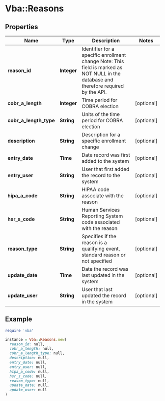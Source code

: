 # Vba::Reasons

## Properties

| Name | Type | Description | Notes |
| ---- | ---- | ----------- | ----- |
| **reason_id** | **Integer** | Identifier for a specific enrollment change Note: This field is marked as NOT NULL in the database and therefore required by the API. |  |
| **cobr_a_length** | **Integer** | Time period for COBRA election | [optional] |
| **cobr_a_length_type** | **String** | Units of the time period for COBRA election | [optional] |
| **description** | **String** | Description for a specific enrollment change | [optional] |
| **entry_date** | **Time** | Date record was first added to the system | [optional] |
| **entry_user** | **String** | User that first added the record to the system | [optional] |
| **hipa_a_code** | **String** | HIPAA code associate with the reason | [optional] |
| **hsr_s_code** | **String** | Human Services Reporting System code associated with the reason | [optional] |
| **reason_type** | **String** | Specifies if the reason is a qualifying event, standard reason or not specified | [optional] |
| **update_date** | **Time** | Date the record was last updated in the system | [optional] |
| **update_user** | **String** | User that last updated the record in the system | [optional] |

## Example

```ruby
require 'vba'

instance = Vba::Reasons.new(
  reason_id: null,
  cobr_a_length: null,
  cobr_a_length_type: null,
  description: null,
  entry_date: null,
  entry_user: null,
  hipa_a_code: null,
  hsr_s_code: null,
  reason_type: null,
  update_date: null,
  update_user: null
)
```

